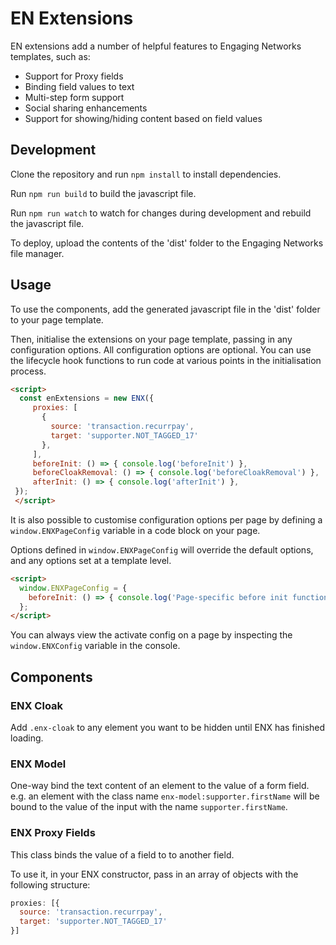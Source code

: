 # EN Extensions

EN extensions add a number of helpful features to Engaging Networks templates, such as:

- Support for Proxy fields
- Binding field values to text
- Multi-step form support
- Social sharing enhancements
- Support for showing/hiding content based on field values

## Development

Clone the repository and run `npm install` to install dependencies.

Run `npm run build` to build the javascript file.

Run `npm run watch` to watch for changes during development and rebuild the javascript file.

To deploy, upload the contents of the 'dist' folder to the Engaging Networks file manager.

## Usage

To use the components, add the generated javascript file in the 'dist' folder to your page template.

Then, initialise the extensions on your page template, passing in any configuration options. All configuration options are optional. You can use the lifecycle hook functions to run code at various points in the initialisation process.

```html
<script>
  const enExtensions = new ENX({
     proxies: [
       {
         source: 'transaction.recurrpay', 
         target: 'supporter.NOT_TAGGED_17'
       },
     ],
     beforeInit: () => { console.log('beforeInit') },
     beforeCloakRemoval: () => { console.log('beforeCloakRemoval') },
     afterInit: () => { console.log('afterInit') },
 });
 </script>
```
It is also possible to customise configuration options per page by defining a `window.ENXPageConfig` variable in a code block on your page.

Options defined in `window.ENXPageConfig` will override the default options, and any options set at a template level.

```html
<script>
  window.ENXPageConfig = {
    beforeInit: () => { console.log('Page-specific before init function') },
  };
</script>
```
You can always view the activate config on a page by inspecting the `window.ENXConfig` variable in the console.

## Components

### ENX Cloak

Add `.enx-cloak` to any element you want to be hidden until ENX has finished loading.

### ENX Model

One-way bind the text content of an element to the value of a form field. e.g. an element with the class name `enx-model:supporter.firstName` will be bound to the value of the input with the name `supporter.firstName`.

### ENX Proxy Fields

This class binds the value of a field to to another field.

To use it, in your ENX constructor, pass in an array of objects with the following structure:

```javascript
proxies: [{
  source: 'transaction.recurrpay', 
  target: 'supporter.NOT_TAGGED_17'
}]
```
